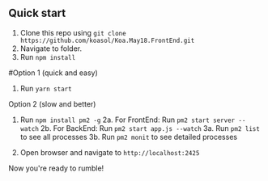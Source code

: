 ## Quick start

1. Clone this repo using `git clone https://github.com/koasol/Koa.May18.FrontEnd.git`
2. Navigate to folder.<br />
3. Run `npm install`


  #Option 1 (quick and easy)
  1. Run `yarn start`

  Option 2 (slow and better)
  1. Run `npm install pm2 -g`
  2a. For FrontEnd: Run `pm2 start server --watch`
  2b. For BackEnd: Run `pm2 start app.js --watch`
  3a. Run `pm2 list` to see all processes
  3b. Run `pm2 monit` to see detailed processes

4. Open browser and navigate to `http://localhost:2425`

Now you're ready to rumble!
